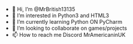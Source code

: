- 👋 Hi, I’m @MrBritish13135
- 👀 I’m interested in Python3 and HTML3
- 🌱 I’m currently learning Python ON PyCharm
- 💞️ I’m looking to collaborate on  games/projects 
- 📫 How to reach me Discord MrAmericaninUK

<!---
MrBritish13135/MrBritish13135 is a ✨ special ✨ repository because its `README.md` (this file) appears on your GitHub profile.
You can click the Preview link to take a look at your changes.
--->
